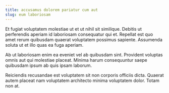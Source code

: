 ```yaml
---
title: accusamus dolorem pariatur cum aut
slug: eum laboriosam
---
```


Et fugiat voluptatem molestiae ut et ut nihil sit similique. Debitis ut perferendis aperiam id laboriosam consequatur qui et. Repellat est quo amet rerum quibusdam quaerat voluptatem possimus sapiente. Assumenda soluta ut et illo quas ea fuga aperiam.

Ab ut laboriosam enim ea eveniet vel ab quibusdam sint. Provident voluptas omnis aut qui molestiae placeat. Minima harum consequuntur saepe quibusdam ipsum ab quis ipsam laborum.

Reiciendis recusandae est voluptatem sit non corporis officiis dicta. Quaerat autem placeat nam voluptatem architecto minima voluptatem dolor. Totam non at.
